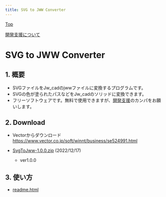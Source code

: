 ```yaml
---
title: SVG to JWW Converter
---
```

[Top](https://junkbulk.com)

[開発支援について](../donate/index.html)

# SVG to JWW Converter
## 1. 概要
- SVGファイルをJw_cadのjwwファイルに変換するプログラムです。
- SVGの色が塗られたパスなどをJw_cadのソリッドに変換できます。
- フリーソフトウェアです。無料で使用できますが、[開発支援](..donate/index.html)のカンパをお願いします。

## 2. Download
- Vectorからダウンロード　https://www.vector.co.jp/soft/winnt/business/se524991.html

- [SvgToJww-1.0.0.zip](download/SvgToJww-1.0.0.zip) (2022/12/17)
  - ver1.0.0
  
## 3. 使い方
- [readme.html](readme.html)

